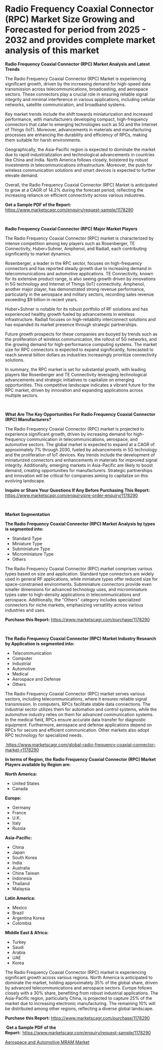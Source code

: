 <p><h1>Radio Frequency Coaxial Connector (RPC) Market Size Growing and Forecasted for period from 2025 - 2032 and provides complete market analysis of this market</h1></p><p><strong>Radio Frequency Coaxial Connector (RPC) Market Analysis and Latest Trends</strong></p>
<p><p>The Radio Frequency Coaxial Connector (RPC) Market is experiencing significant growth, driven by the increasing demand for high-speed data transmission across telecommunications, broadcasting, and aerospace sectors. These connectors play a crucial role in ensuring reliable signal integrity and minimal interference in various applications, including cellular networks, satellite communication, and broadband systems. </p><p>Key market trends include the shift towards miniaturization and increased performance, with manufacturers developing compact, high-frequency connectors that cater to emerging technologies such as 5G and the Internet of Things (IoT). Moreover, advancements in materials and manufacturing processes are enhancing the durability and efficiency of RPCs, making them suitable for harsh environments.</p><p>Geographically, the Asia-Pacific region is expected to dominate the market due to rapid industrialization and technological advancements in countries like China and India. North America follows closely, bolstered by robust investments in telecommunications infrastructure. Moreover, the push for wireless communication solutions and smart devices is expected to further elevate demand.</p><p>Overall, the Radio Frequency Coaxial Connector (RPC) Market is anticipated to grow at a CAGR of 14.2% during the forecast period, reflecting the increasing reliance on efficient connectivity across various industries.</p></p>
<p><strong>Get a Sample PDF of the Report:&nbsp;</strong> <a href="https://www.marketscagr.com/enquiry/request-sample/1178290?utm_campaign=2945&utm_medium=2&utm_source=Github&utm_content=ia&utm_term=07042025&utm_id=radio-frequency-coaxial-connector-rpc">https://www.marketscagr.com/enquiry/request-sample/1178290</a></p>
<p>&nbsp;</p>
<p><strong>Radio Frequency Coaxial Connector (RPC) Major Market Players</strong></p>
<p><p>The Radio Frequency Coaxial Connector (RPC) market is characterized by intense competition among key players such as Rosenberger, TE Connectivity, Huber+Suhner, Amphenol, and Radiall, each contributing significantly to market dynamics. </p><p>Rosenberger, a leader in the RPC sector, focuses on high-frequency connectors and has reported steady growth due to increasing demand in telecommunications and automotive applications. TE Connectivity, known for its extensive product range, is also seeing growth driven by innovations in 5G technology and Internet of Things (IoT) connectivity. Amphenol, another major player, has demonstrated strong revenue performance, particularly in the aerospace and military sectors, recording sales revenue exceeding $9 billion in recent years.</p><p>Huber+Suhner is notable for its robust portfolio of RF solutions and has experienced healthy growth fueled by advancements in wireless infrastructure. Radiall focuses on high-reliability interconnect solutions and has expanded its market presence through strategic partnerships. </p><p>Future growth prospects for these companies are buoyed by trends such as the proliferation of wireless communication, the rollout of 5G networks, and the growing demand for high-performance computing systems. The market size for RPC connectors is expected to expand significantly, forecasted to reach several billion dollars as industries increasingly prioritize connectivity solutions.</p><p>In summary, the RPC market is set for substantial growth, with leading players like Rosenberger and TE Connectivity leveraging technological advancements and strategic initiatives to capitalize on emerging opportunities. This competitive landscape indicates a vibrant future for the RPC market, driven by innovation and expanding applications across multiple sectors.</p></p>
<p>&nbsp;</p>
<p><strong>What Are The Key Opportunities For Radio Frequency Coaxial Connector (RPC) Manufacturers?</strong></p>
<p><p>The Radio Frequency Coaxial Connector (RPC) market is projected to experience significant growth, driven by increasing demand for high-frequency communication in telecommunications, aerospace, and automotive sectors. The global market is expected to expand at a CAGR of approximately 7% through 2030, fueled by advancements in 5G technology and the proliferation of IoT devices. Key trends include the development of miniaturized connectors and enhancements in materials for improved signal integrity. Additionally, emerging markets in Asia-Pacific are likely to boost demand, creating opportunities for manufacturers. Strategic partnerships and innovation will be critical for companies aiming to capitalize on this evolving landscape.</p></p>
<p><strong>Inquire or Share Your Questions If Any Before Purchasing This Report:</strong> <a href="https://www.marketscagr.com/enquiry/pre-order-enquiry/1178290?utm_campaign=2945&utm_medium=2&utm_source=Github&utm_content=ia&utm_term=07042025&utm_id=radio-frequency-coaxial-connector-rpc">https://www.marketscagr.com/enquiry/pre-order-enquiry/1178290</a></p>
<p>&nbsp;</p>
<p><strong>Market Segmentation</strong></p>
<p><strong>The Radio Frequency Coaxial Connector (RPC) Market Analysis by types is segmented into:</strong></p>
<p><ul><li>Standard Type</li><li>Miniature Type</li><li>Subminiature Type</li><li>Microminiature Type</li><li>Others</li></ul></p>
<p><p>The Radio Frequency Coaxial Connector (RPC) market comprises various types based on size and application. Standard type connectors are widely used in general RF applications, while miniature types offer reduced size for space-constrained environments. Subminiature connectors provide even smaller dimensions for advanced technology uses, and microminiature types cater to high-density applications in telecommunications and aerospace. Additionally, the "Others" category includes specialized connectors for niche markets, emphasizing versatility across various industries and uses.</p></p>
<p><strong>Purchase this Report:&nbsp;</strong><a href="https://www.marketscagr.com/purchase/1178290?utm_campaign=2945&utm_medium=2&utm_source=Github&utm_content=ia&utm_term=07042025&utm_id=radio-frequency-coaxial-connector-rpc">https://www.marketscagr.com/purchase/1178290</a></p>
<p>&nbsp;</p>
<p><strong>The Radio Frequency Coaxial Connector (RPC) Market Industry Research by Application is segmented into:</strong></p>
<p><ul><li>Telecommunication</li><li>Computer</li><li>Industrial</li><li>Automotive</li><li>Medical</li><li>Aerospace and Defense</li><li>Others</li></ul></p>
<p><p>The Radio Frequency Coaxial Connector (RPC) market serves various sectors, including telecommunications, where it ensures reliable signal transmission. In computers, RPCs facilitate stable data connections. The industrial sector utilizes them for automation and control systems, while the automotive industry relies on them for advanced communication systems. In the medical field, RPCs ensure accurate data transfer for diagnostic equipment. Furthermore, aerospace and defense applications depend on RPCs for secure and efficient communication. Other markets also adopt RPC technology for specialized needs.</p></p>
<p><a href="https://www.marketscagr.com/global-radio-frequency-coaxial-connector-market-r1178290?utm_campaign=2945&utm_medium=2&utm_source=Github&utm_content=ia&utm_term=07042025&utm_id=radio-frequency-coaxial-connector-rpc">&nbsp;https://www.marketscagr.com/global-radio-frequency-coaxial-connector-market-r1178290</a></p>
<p><strong>In terms of Region, the Radio Frequency Coaxial Connector (RPC) Market Players available by Region are:</strong></p>
<p>
    <p> <strong> North America: </strong>
        <ul>
            <li>United States</li>
            <li>Canada</li>
        </ul>
        </p> 
    <p> <strong> Europe: </strong>
        <ul>
            <li>Germany</li>
            <li>France</li>
            <li>U.K.</li>
            <li>Italy</li>
            <li>Russia</li>
        </ul>
        </p> 
    <p> <strong> Asia-Pacific: </strong>
        <ul>
            <li>China</li>
            <li>Japan</li>
            <li>South Korea</li>
            <li>India</li>
            <li>Australia</li>
            <li>China Taiwan</li>
            <li>Indonesia</li>
            <li>Thailand</li>
            <li>Malaysia</li>
        </ul>
        </p> 
    <p> <strong> Latin America: </strong>
        <ul>
            <li>Mexico</li>
            <li>Brazil</li>
            <li>Argentina Korea</li>
            <li>Colombia</li>
        </ul>
        </p> 
    <p> <strong> Middle East & Africa: </strong>
        <ul>
            <li>Turkey</li>
            <li>Saudi</li>
            <li>Arabia</li>
            <li>UAE</li>
            <li>Korea</li>
        </ul>
    </p>
    </p>
<p><p>The Radio Frequency Coaxial Connector (RPC) market is experiencing significant growth across various regions. North America is anticipated to dominate the market, holding approximately 35% of the global share, driven by advanced telecommunications and aerospace sectors. Europe follows closely with a 30% share, benefiting from robust industrial applications. The Asia-Pacific region, particularly China, is projected to capture 25% of the market due to increasing electronic manufacturing. The remaining 10% will be distributed among other regions, reflecting a diverse global landscape.</p></p>
<p><strong>Purchase this Report: </strong><a href="https://www.marketscagr.com/purchase/1178290?utm_campaign=2945&utm_medium=2&utm_source=Github&utm_content=ia&utm_term=07042025&utm_id=radio-frequency-coaxial-connector-rpc">https://www.marketscagr.com/purchase/1178290</a></p>
<p>&nbsp;<strong>Get a Sample PDF of the Report:&nbsp;&nbsp;</strong><a href="https://www.marketscagr.com/enquiry/request-sample/1178290?utm_campaign=2945&utm_medium=2&utm_source=Github&utm_content=ia&utm_term=07042025&utm_id=radio-frequency-coaxial-connector-rpc">https://www.marketscagr.com/enquiry/request-sample/1178290</a></p>
<p><strong></strong></p>
<p><p><a href="https://github.com/saaindosya/Market-Research-Report-List-1/blob/main/aerospace-and-automotive-mram-market.md?utm_campaign=2945&utm_medium=2&utm_source=Github&utm_content=ia&utm_term=07042025&utm_id=radio-frequency-coaxial-connector-rpc">Aerospace and Automotive MRAM Market</a></p></p>